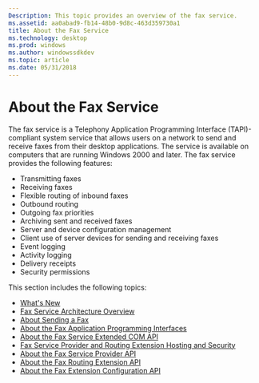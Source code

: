 ```yaml
---
Description: This topic provides an overview of the fax service.
ms.assetid: aa0abad9-fb14-48b0-9d8c-463d359730a1
title: About the Fax Service
ms.technology: desktop
ms.prod: windows
ms.author: windowssdkdev
ms.topic: article
ms.date: 05/31/2018
---
```


# About the Fax Service

The fax service is a Telephony Application Programming Interface (TAPI)-compliant system service that allows users on a network to send and receive faxes from their desktop applications. The service is available on computers that are running Windows 2000 and later. The fax service provides the following features:

-   Transmitting faxes
-   Receiving faxes
-   Flexible routing of inbound faxes
-   Outbound routing
-   Outgoing fax priorities
-   Archiving sent and received faxes
-   Server and device configuration management
-   Client use of server devices for sending and receiving faxes
-   Event logging
-   Activity logging
-   Delivery receipts
-   Security permissions

This section includes the following topics:

-   [What's New](-mfax-what-s-new.md)
-   [Fax Service Architecture Overview](-mfax-fax-service-architecture-overview.md)
-   [About Sending a Fax](-mfax-about-sending-a-fax.md)
-   [About the Fax Application Programming Interfaces](-mfax-about-the-fax-application-programming-interfaces.md)
-   [About the Fax Service Extended COM API](-mfax-about-the-fax-service-extended-com-api.md)
-   [Fax Service Provider and Routing Extension Hosting and Security](-mfax-fax-service-provider-and-routing-extension-hosting-and-security.md)
-   [About the Fax Service Provider API](-mfax-about-the-fax-service-provider-api.md)
-   [About the Fax Routing Extension API](-mfax-about-the-fax-routing-extension-api.md)
-   [About the Fax Extension Configuration API](-mfax-about-the-fax-extension-configuration-api.md)

 

 



